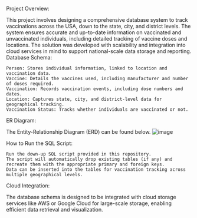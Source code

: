 Project Overview:

This project involves designing a comprehensive database system to track vaccinations across the USA, down to the state, city, and district levels. The system ensures accurate and up-to-date information on vaccinated and unvaccinated individuals, including detailed tracking of vaccine doses and locations. The solution was developed with scalability and integration into cloud services in mind to support national-scale data storage and reporting.
Database Schema:

    Person: Stores individual information, linked to location and vaccination data.
    Vaccine: Details the vaccines used, including manufacturer and number of doses required.
    Vaccination: Records vaccination events, including dose numbers and dates.
    Location: Captures state, city, and district-level data for geographical tracking.
    Vaccination Status: Tracks whether individuals are vaccinated or not.

ER Diagram:

The Entity-Relationship Diagram (ERD) can be found below.
![image](https://github.com/user-attachments/assets/1ba3842a-b9f4-4f53-95fc-668f4c5bcece)

How to Run the SQL Script:

    Run the down-up SQL script provided in this repository.
    The script will automatically drop existing tables (if any) and recreate them with the appropriate primary and foreign keys.
    Data can be inserted into the tables for vaccination tracking across multiple geographical levels.

Cloud Integration:

The database schema is designed to be integrated with cloud storage services like AWS or Google Cloud for large-scale storage, enabling efficient data retrieval and visualization.
